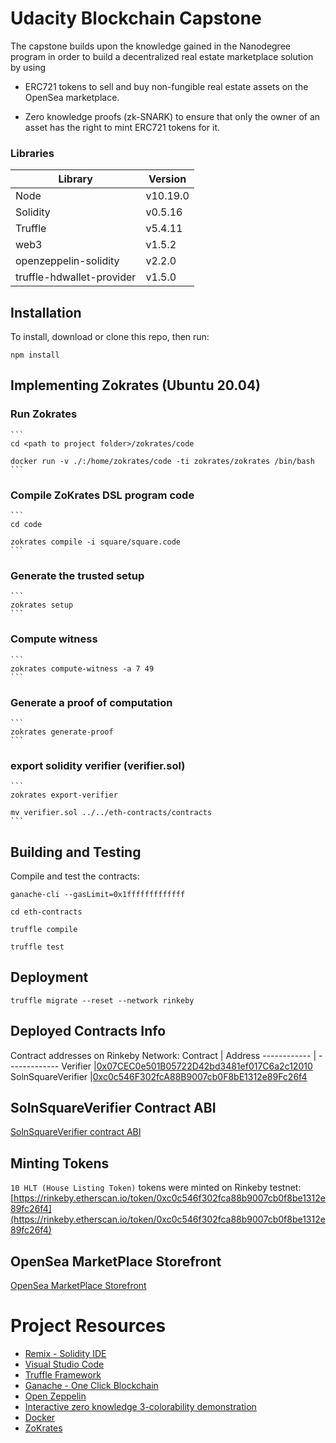 # Udacity Blockchain Capstone

The capstone builds upon the knowledge gained in the Nanodegree program in order to build a decentralized real estate marketplace solution by using

- ERC721 tokens to sell and buy non-fungible real estate assets on the OpenSea marketplace.

- Zero knowledge proofs (zk-SNARK) to ensure that only the owner of an asset has the right to mint ERC721 tokens for it.



### Libraries
Library      | Version
------------ | -------------
Node             |v10.19.0
Solidity         |v0.5.16
Truffle          |v5.4.11
web3             |v1.5.2
openzeppelin-solidity |v2.2.0
truffle-hdwallet-provider |v1.5.0


## Installation

To install, download or clone this repo, then run:

`npm install`


## Implementing Zokrates (Ubuntu 20.04)
### **Run Zokrates**
    ```
    cd <path to project folder>/zokrates/code

    docker run -v ./:/home/zokrates/code -ti zokrates/zokrates /bin/bash
    ```
### **Compile ZoKrates DSL program code**
    ```
    cd code 

    zokrates compile -i square/square.code
    ```
### **Generate the trusted setup**
    ```
    zokrates setup
    ```
### **Compute witness**
    ```
    zokrates compute-witness -a 7 49
    ```
### **Generate a proof of computation**
    ```
    zokrates generate-proof
    ```
### **export solidity verifier (verifier.sol)**
    ```
    zokrates export-verifier

    mv verifier.sol ../../eth-contracts/contracts
    ```


## Building and Testing
Compile and test the contracts:

```
ganache-cli --gasLimit=0x1fffffffffffff

cd eth-contracts

truffle compile

truffle test
```

## Deployment

```
truffle migrate --reset --network rinkeby

```

## Deployed Contracts Info
Contract addresses on Rinkeby Network:
Contract       |  Address
------------ | -------------
Verifier         |[0x07CEC0e501B05722D42bd3481ef017C6a2c12010](https://rinkeby.etherscan.io/address/0x07CEC0e501B05722D42bd3481ef017C6a2c12010)
SolnSquareVerifier |[0xc0c546F302fcA88B9007cb0F8bE1312e89Fc26f4](https://rinkeby.etherscan.io/address/0xc0c546F302fcA88B9007cb0F8bE1312e89Fc26f4)

## SolnSquareVerifier Contract ABI
[SolnSquareVerifier contract ABI](eth-contracts/SolnSquareVerifier-abi.json)

## Minting Tokens

`10 HLT (House Listing Token)` tokens were minted on Rinkeby testnet: 
[https://rinkeby.etherscan.io/token/0xc0c546f302fca88b9007cb0f8be1312e89fc26f4](https://rinkeby.etherscan.io/token/0xc0c546f302fca88b9007cb0f8be1312e89fc26f4)


## OpenSea MarketPlace Storefront
[OpenSea MarketPlace Storefront](https://testnets.opensea.io/collection/house-listing-token)



# Project Resources

* [Remix - Solidity IDE](https://remix.ethereum.org/)
* [Visual Studio Code](https://code.visualstudio.com/)
* [Truffle Framework](https://truffleframework.com/)
* [Ganache - One Click Blockchain](https://truffleframework.com/ganache)
* [Open Zeppelin ](https://openzeppelin.org/)
* [Interactive zero knowledge 3-colorability demonstration](http://web.mit.edu/~ezyang/Public/graph/svg.html)
* [Docker](https://docs.docker.com/install/)
* [ZoKrates](https://github.com/Zokrates/ZoKrates)

